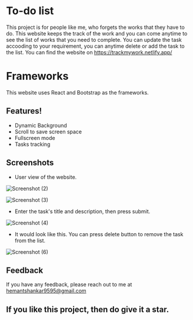 # To-do list

This project is for people like me, who forgets the works that they have to do. This website keeps the track of the work and you can come anytime to see the list of works that you need to complete. You can update the task accooding to your requirement, you can anytime delete or add the task to the list. You can find the website on https://trackmywork.netlify.app/

# Frameworks

This website uses React and Bootstrap as the frameworks.

## Features!
- Dynamic Background
- Scroll to save screen space 
- Fullscreen mode
- Tasks tracking

## Screenshots
- User view of the website.

![Screenshot (2)](https://user-images.githubusercontent.com/106507201/225316748-6c6db204-455a-4a44-97db-2c6ed043f7fb.png)

![Screenshot (3)](https://user-images.githubusercontent.com/106507201/225316782-5cde7d0e-f3e5-4931-b2ae-34a30949f6b9.png)



- Enter the task's title and description, then press submit.

![Screenshot (4)](https://user-images.githubusercontent.com/106507201/225317372-a91637ab-ef60-4002-9f6a-6b4bf502117b.png)

- It would look like this. You can press delete button to remove the task from the list.


![Screenshot (6)](https://user-images.githubusercontent.com/106507201/225317995-86e620d0-b919-433b-8d55-ccfeee4032a7.png)

## Feedback

If you have any feedback, please reach out to me at hemantshankar9595@gmail.com
## If you like this project, then do give it a star.
